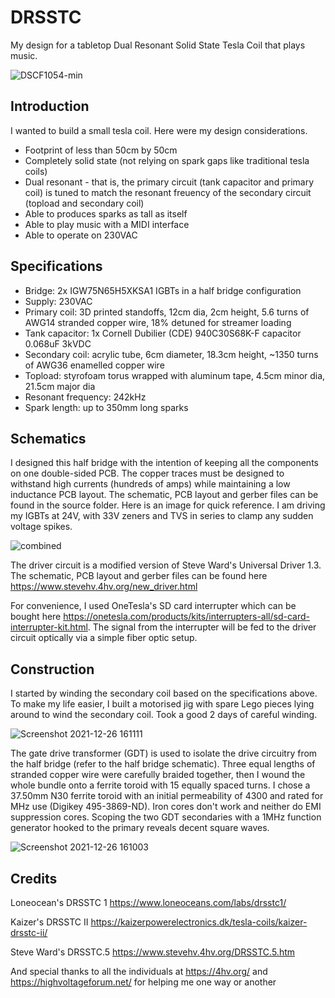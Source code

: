 # DRSSTC
My design for a tabletop Dual Resonant Solid State Tesla Coil that plays music.

![DSCF1054-min](https://user-images.githubusercontent.com/77631844/147196841-2f51533f-dd98-4717-a3a5-8b63a7450f19.JPG)

## Introduction
I wanted to build a small tesla coil. Here were my design considerations.
- Footprint of less than 50cm by 50cm
- Completely solid state (not relying on spark gaps like traditional tesla coils)
- Dual resonant - that is, the primary circuit (tank capacitor and primary coil) is tuned to match the resonant freuency of the secondary circuit (topload and secondary coil)
- Able to produces sparks as tall as itself
- Able to play music with a MIDI interface
- Able to operate on 230VAC

## Specifications
- Bridge: 2x IGW75N65H5XKSA1 IGBTs in a half bridge configuration
- Supply: 230VAC 
- Primary coil: 3D printed standoffs, 12cm dia, 2cm height, 5.6 turns of AWG14 stranded copper wire, 18% detuned for streamer loading
- Tank capacitor: 1x Cornell Dubilier (CDE) 940C30S68K-F capacitor 0.068uF 3kVDC
- Secondary coil: acrylic tube, 6cm diameter, 18.3cm height, ~1350 turns of AWG36 enamelled copper wire
- Topload: styrofoam torus wrapped with aluminum tape, 4.5cm minor dia, 21.5cm major dia
- Resonant frequency: 242kHz
- Spark length: up to 350mm long sparks

## Schematics
I designed this half bridge with the intention of keeping all the components on one double-sided PCB. The copper traces must be designed to withstand high currents (hundreds of amps) while maintaining a low inductance PCB layout. The schematic, PCB layout and gerber files can be found in the source folder. Here is an image for quick reference. I am driving my IGBTs at 24V, with 33V zeners and TVS in series to clamp any sudden voltage spikes.

![combined](https://user-images.githubusercontent.com/77631844/147400215-21d9aaf2-b350-480b-b33e-49f000c4583b.png)

The driver circuit is a modified version of Steve Ward's Universal Driver 1.3. The schematic, PCB layout and gerber files can be found here https://www.stevehv.4hv.org/new_driver.html

For convenience, I used OneTesla's SD card interrupter which can be bought here https://onetesla.com/products/kits/interrupters-all/sd-card-interrupter-kit.html. The signal from the interrupter will be fed to the driver circuit optically via a simple fiber optic setup.

## Construction
I started by winding the secondary coil based on the specifications above. To make my life easier, I built a motorised jig with spare Lego pieces lying around to wind the secondary coil. Took a good 2 days of careful winding.

![Screenshot 2021-12-26 161111](https://user-images.githubusercontent.com/77631844/147403341-2a75f72a-9dc5-49ab-b43f-539acef5f893.png)

The gate drive transformer (GDT) is used to isolate the drive circuitry from the half bridge (refer to the half bridge schematic). Three equal lengths of stranded copper wire were carefully braided together, then I wound the whole bundle onto a ferrite toroid with 15 equally spaced turns. I chose a 37.50mm N30 ferrite toroid with an initial permeability of 4300 and rated for MHz use (Digikey 495-3869-ND). Iron cores don't work and neither do EMI suppression cores. Scoping the two GDT secondaries with a 1MHz function generator hooked to the primary reveals decent square waves.

![Screenshot 2021-12-26 161003](https://user-images.githubusercontent.com/77631844/147403421-e81411cb-434e-4ec1-a477-07cd6583c849.png)

## Credits
Loneocean's DRSSTC 1 https://www.loneoceans.com/labs/drsstc1/

Kaizer's DRSSTC II https://kaizerpowerelectronics.dk/tesla-coils/kaizer-drsstc-ii/

Steve Ward's DRSSTC.5 https://www.stevehv.4hv.org/DRSSTC.5.htm

And special thanks to all the individuals at https://4hv.org/ and https://highvoltageforum.net/ for helping me one way or another
